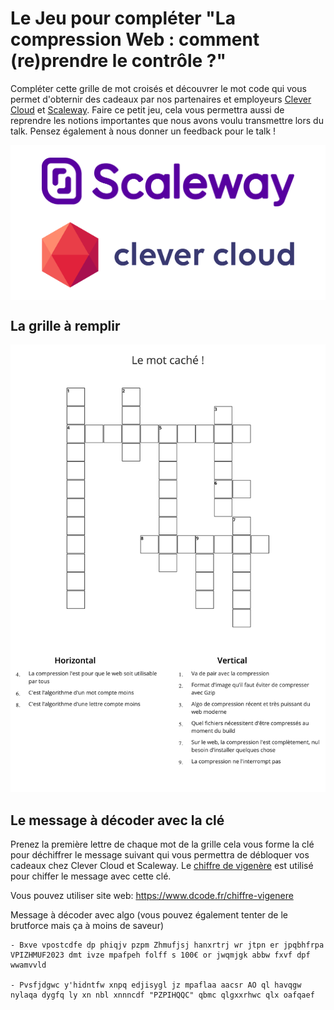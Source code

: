 #  Le Jeu pour compléter "La compression Web : comment (re)prendre le contrôle ?"

Compléter cette grille de mot croisés et découvrer le mot code qui vous permet d'obternir des cadeaux par nos partenaires et employeurs [Clever Cloud](https://www.clever-cloud.com/fr/home/) et [Scaleway](https://www.scaleway.com/en/).
Faire ce petit jeu, cela vous permettra aussi de reprendre les notions importantes que nous avons voulu transmettre lors du talk.
Pensez également à nous donner un feedback pour le talk ! 

<p align='center' style='padding:20px 10%;gap: 25px;background-color: white;min-height: 100px;display: flex;justify-content: center;align-items: center;flex-direction: column'>
<img style='object-fit: cover;display: block' src="./logo/scaleway.png" />
<img style='object-fit: cover;display: block' src="./logo/clever_cloud.png"/>
</p>

## La grille à remplir

![mot croisé](./crosswords.png)

## Le message à décoder avec la clé

Prenez la première lettre de chaque mot de la grille cela vous forme la clé pour déchiffrer le message suivant qui vous permettra de débloquer vos cadeaux chez Clever Cloud et Scaleway.
Le [chiffre de vigenère](https://www.dcode.fr/chiffre-vigenere#q1) est utilisé pour chiffer le message avec cette clé.

Vous pouvez utiliser site web: https://www.dcode.fr/chiffre-vigenere

Message à décoder avec algo (vous pouvez également tenter de le brutforce mais ça à moins de saveur)

```
- Bxve vpostcdfe dp phiqjv pzpm Zhmufjsj hanxrtrj wr jtpn er jpqbhfrpa VPIZHMUF2023 dmt ivze mpafpeh folff s 100€ or jwqmjgk abbw fxvf dpf wwamvvld

- Pvsfjdgwc y'hidntfw xnpq edjisygl jz mpaflaa aacsr AO ql havqgw nylaqa dygfq ly xn nbl xnnncdf "PZPIHQQC" qbmc qlgxxrhwc qlx oafqaef 
```
